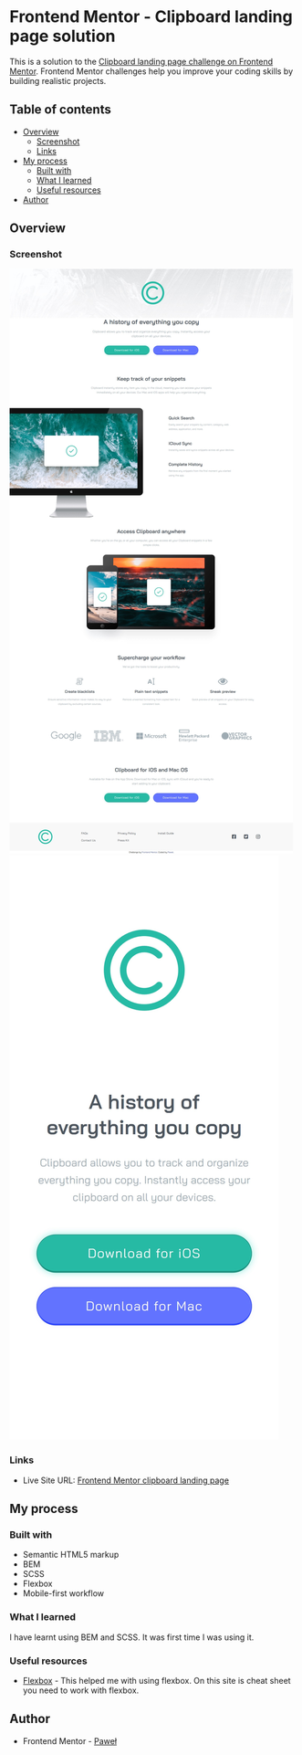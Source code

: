 # Frontend Mentor - Clipboard landing page solution

This is a solution to the [Clipboard landing page challenge on Frontend Mentor](https://www.frontendmentor.io/challenges/clipboard-landing-page-5cc9bccd6c4c91111378ecb9). Frontend Mentor challenges help you improve your coding skills by building realistic projects. 

## Table of contents

- [Overview](#overview)
  - [Screenshot](#screenshot)
  - [Links](#links)
- [My process](#my-process)
  - [Built with](#built-with)
  - [What I learned](#what-i-learned)
  - [Useful resources](#useful-resources)
- [Author](#author)

## Overview

### Screenshot

![](./screenshots/screenshot-desktop.jpg)
![](./screenshots/screenshot-mobile.jpg)

### Links

- Live Site URL: [Frontend Mentor clipboard landing page](https://mp-projects.github.io/Clipboard-landing-page/)

## My process

### Built with

- Semantic HTML5 markup
- BEM
- SCSS
- Flexbox
- Mobile-first workflow

### What I learned

I have learnt using BEM and SCSS. It was first time I was using it.


### Useful resources

- [Flexbox](https://css-tricks.com/snippets/css/a-guide-to-flexbox/) - This helped me with using flexbox. On this site is cheat sheet you need to work with flexbox.

## Author

- Frontend Mentor - [Paweł](https://www.frontendmentor.io/profile/yourusername)


